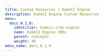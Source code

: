 ```yaml
---
title: Custom Resources | KubeCI Engine
description: KubeCI Engine Custom Resources
menu:
  docs_0.1.0:
    identifier: kubeci-crds-engine
    name: KubeCI Engine CRDs
    parent: concepts
    weight: 40
menu_name: docs_0.1.0
---
```

